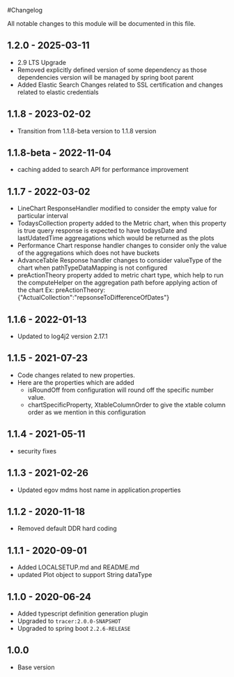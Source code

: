 #Changelog

All notable changes to this module will be documented in this file.

## 1.2.0 - 2025-03-11
- 2.9 LTS Upgrade
- Removed explicitly defined version of some dependency as those dependencies version will be managed by spring boot parent 
- Added Elastic Search Changes related to SSL certification and changes related to elastic credentials


## 1.1.8 - 2023-02-02

- Transition from 1.1.8-beta version to 1.1.8 version

## 1.1.8-beta - 2022-11-04

- caching added to search API for performance improvement

## 1.1.7 - 2022-03-02
- LineChart ResponseHandler modified to consider the empty value for particular interval 
- TodaysCollection property added to the Metric chart, when this property is true query response is expected to have todaysDate and lastUdatedTime aggreagations which would be returned as the plots
- Performance Chart response handler changes to consider only the value of the aggregations which does not have buckets
- AdvanceTable Response handler changes to consider valueType of the chart when pathTypeDataMapping is not configured
- preActionTheory property added to metric chart type, which help to run the computeHelper on the aggregation path before applying action of the chart
	Ex: preActionTheory:{"ActualCollection":"repsonseToDifferenceOfDates"}




## 1.1.6 - 2022-01-13
- Updated to log4j2 version 2.17.1


## 1.1.5 - 2021-07-23
- Code changes related to new properties.
- Here are the properties which are added 
  - isRoundOff from configuration will round off the specific number value.
  - chartSpecificProperty, XtableColumnOrder to give the xtable column order as we mention in this configuration

## 1.1.4 - 2021-05-11
- security fixes

## 1.1.3 - 2021-02-26
- Updated egov mdms host name in application.properties

## 1.1.2 - 2020-11-18
- Removed default DDR hard coding 


## 1.1.1 - 2020-09-01

- Added LOCALSETUP.md and README.md
- updated Plot object to support String dataType

## 1.1.0 - 2020-06-24

- Added typescript definition generation plugin
- Upgraded to `tracer:2.0.0-SNAPSHOT`
- Upgraded to spring boot `2.2.6-RELEASE`

## 1.0.0

- Base version
